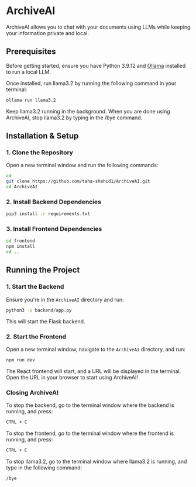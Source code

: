 # ArchiveAI

ArchiveAI allows you to chat with your documents using LLMs while keeping your information private and local.

## Prerequisites

Before getting started, ensure you have Python 3.9.12 and [Ollama](https://ollama.com/download) installed to run a local LLM.

Once installed, run llama3.2 by running the following command in your terminal:

```sh
ollama run llama3.2
```

Keep llama3.2 running in the background. When you are done using ArchiveAI, stop llama3.2 by typing in the /bye command.

## Installation & Setup

### 1. Clone the Repository

Open a new terminal window and run the following commands:

```sh
cd
git clone https://github.com/taha-shahid1/ArchiveAI.git
cd ArchiveAI
```

### 2. Install Backend Dependencies

```sh
pip3 install -r requirements.txt
```

### 3. Install Frontend Dependencies

```sh
cd frontend
npm install
cd ..
```

## Running the Project

### 1. Start the Backend

Ensure you're in the `ArchiveAI` directory and run:

```sh
python3 -u backend/app.py
```

This will start the Flask backend.

### 2. Start the Frontend

Open a new terminal window, navigate to the `ArchiveAI` directory, and run:

```sh
npm run dev
```

The React frontend will start, and a URL will be displayed in the terminal. Open the URL in your browser to start using ArchiveAI!

### Closing ArchiveAI
To stop the backend, go to the terminal window where the backend is running, and press:

```sh
CTRL + C
```

To stop the frontend, go to the terminal window where the frontend is running, and press:

```sh
CTRL + C
```

To stop llama3.2, go to the terminal window where llama3.2 is running, and type in the following command:

```sh
/bye
```
